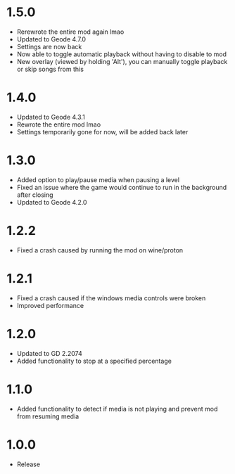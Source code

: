 # 1.5.0
- Rerewrote the entire mod again lmao
- Updated to Geode 4.7.0
- Settings are now back
- Now able to toggle automatic playback without having to disable to mod
- New overlay (viewed by holding 'Alt'), you can manually toggle playback or skip songs from this

# 1.4.0
- Updated to Geode 4.3.1
- Rewrote the entire mod lmao
- Settings temporarily gone for now, will be added back later

# 1.3.0
- Added option to play/pause media when pausing a level
- Fixed an issue where the game would continue to run in the background after closing
- Updated to Geode 4.2.0

# 1.2.2
- Fixed a crash caused by running the mod on wine/proton

# 1.2.1
- Fixed a crash caused if the windows media controls were broken
- Improved performance

# 1.2.0
- Updated to GD 2.2074
- Added functionality to stop at a specified percentage

# 1.1.0
- Added functionality to detect if media is not playing and prevent mod from resuming media

# 1.0.0
- Release
